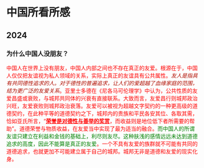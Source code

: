 # 中国所看所感
## 2024
### 为什么中国人没朋友？
<font color='red'>中国人在世界上没有朋友，中国人内部之间也不存在真正的友爱。根源在于，中国人仅仅把友谊视为私人领域的关系，实际上真正的友谊具有公共属性。<font color='bule'>*友人是指具有共同德性追求的人。对于德性的普遍追求，让人们的爱超越了血缘家庭的范围，结为更广泛的友爱关系*</font>。亚里士多德在《尼各马可伦理学》中认为，公共性质的友爱昌盛或衰败，与城邦共同体的兴衰有直接联系。大致而言，友爱昌行则城邦政治兴旺，友爱衰败则城邦政治衰落。友爱可以被视为超越文字契约的一种更高级的道德契约，在此种平等的道德契约之下，城邦内的贵族和平民各安其位、各取其需，恰如亚氏所言，“<u>**荣誉是对德性与善举的奖赏**</u>，而收益则是地位低下者所需要的帮助”。道德荣誉与物质收益，在友爱当中实现了最为适当的融合。<font color='green'>而中国人的所谓友谊只建立在利益和金钱的基础上，利尽则友尽。这种肤浅的感情远远未达到道德追求的高度，因此不能算是真正的友爱</font>。一个不具有友爱的族群就不可能有共同的道德追求，也就更加不可能建立属于自己的城邦。城邦无非是道德和友爱的现实化身。</font>

